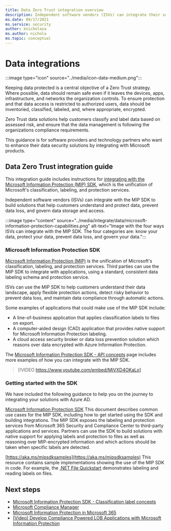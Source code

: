 ```yaml
---
title: Data Zero Trust integration overview
description: Independent software vendors (ISVs) can integrate their solutions with Microsoft Information Protection SDK to help customers adopt a Zero Trust model and keep their organizations secure.
ms.date: 09/17/2021
ms.service: security
author: knicholasa
ms.author: nichola
ms.topic: conceptual
---
```


# Data integrations

:::image type="icon" source="../media/icon-data-medium.png":::

Keeping data protected is a central objective of a Zero Trust strategy. Where possible, data should remain safe even if it leaves the devices, apps, infrastructure, and networks the organization controls. To ensure protection and that data access is restricted to authorized users, data should be inventoried, classified, labeled, and, where appropriate, encrypted.

Zero Trust data solutions help customers classify and label data based on assessed risk, and ensure that the data management is following the organizations compliance requirements.

This guidance is for software providers and technology partners who want to enhance their data security solutions by integrating with Microsoft products.

## Data Zero Trust integration guide

This integration guide includes instructions for [integrating with the Microsoft Information Protection (MIP) SDK](#microsoft-information-protection-sdk), which is the unification of Microsoft's classification, labeling, and protection services.

Independent software vendors (ISVs) can integrate with the MIP SDK to build solutions that help customers understand and protect data, prevent data loss, and govern data storage and access.

:::image type="content" source="../media/integrate/data/microsoft-information-protection-capabilities.png" alt-text="Image with the four ways ISVs can integrate with the MIP SDK. The four categories are: know your data, protect your data, prevent data loss, and govern your data.":::

### Microsoft Information Protection SDK

[Microsoft Information Protection (MIP)](/information-protection/develop/overview) is the unification of Microsoft's classification, labeling, and protection services. Third parties can use the MIP SDK to integrate with applications, using a standard, consistent data labeling schema and protection service.

ISVs can use the MIP SDK to help customers understand their data landscape, apply flexible protection actions, detect risky behavior to prevent data loss, and maintain data compliance through automatic actions.

Some examples of applications that could make use of the MIP SDK include:

- A line-of-business application that applies classification labels to files on export.
- A computer-aided design (CAD) application that provides native support for Microsoft Information Protection labeling.
- A cloud access security broker or data loss prevention solution which reasons over data encrypted with Azure Information Protection.

The [Microsoft Information Protection SDK - API concepts](/information-protection/develop/concept-apis-use-cases) page includes more examples of how you can integrate with the MIP SDK.

> [!VIDEO https://www.youtube.com/embed/MjVXD4OKaLo]

### Getting started with the SDK

We have included the following guidance to help you on the journey to integrating your solutions with Azure AD.

[Microsoft Information Protection SDK](/information-protection/develop/overview#microsoft-information-protection-sdk)
This document describes common use cases for the MIP SDK, including how to get started using the SDK and building integrations. The MIP SDK exposes the labeling and protection services from Microsoft 365 Security and Compliance Center to third-party applications and services. Partners can use the SDK to build solutions with native support for applying labels and protection to files as well as reasoning over MIP-encrypted information and which actions should be taken when specific labels are detected.

[https://aka.ms/mipsdksamples](https://aka.ms/mipsdksamples)
This resource contains sample implementations showing the use of the MIP SDK in code. For example, the [.NET File Quickstart](/samples/azure-samples/mipsdk-dotnet-file-quickstart/mipsdk-dotnet-file-quickstart/) demonstrates labeling and reading labels on files.

## Next steps
- [Microsoft Information Protection SDK - Classification label concepts](/information-protection/develop/concept-classification-labels)
- [Microsoft Compliance Manager](/microsoft-365/compliance/compliance-manager)
- [Microsoft Information Protection in Microsoft 365](/microsoft-365/compliance/information-protection)
- [(Video) Develop Compliance Powered LOB Applications with Microsoft Information Protection](https://www.youtube.com/watch?v=DS_xN-dspKI)